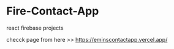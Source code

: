 # Fire-Contact-App
react firebase projects

checck page from here >> https://eminscontactapp.vercel.app/
